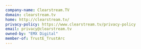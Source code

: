 ```yaml
---
company-name: Clearstream.TV
domain: clearstream.tv
home: http://clearstream.tv/
privacy-policy: https://www.clearstream.tv/privacy-policy
email: privacy@clearstream.tv
owned-by: "EMX Digital"
member-of: TrustE_TrustArc
---
```




